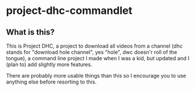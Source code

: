 # project-dhc-commandlet
## What is this?
This is Project DHC, a project to download all videos from a channel (dhc stands for "download hole channel", yes "hole", dwc doesn'r roll of the tongue), a command line project I made when I was a kid, but updated and I (plan to) add slightly more features. 

There are probably more usable things than this so I encourage you to use anything else before resorting to this.
